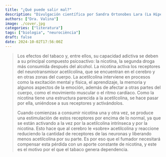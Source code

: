 ```yaml
---
title: "¿Qué puede salir mal?"
description: "Divulgación científica por Sandra Ortonobes Lara (La Hiperactina)."
authors: ["Dra. Valina"]
image: ./cover.jpg
categories: ["literatura"]
tags: ["biologia", "neurociència"]
draft: false
date: 2024-10-02T17:56:00Z
---
```


> Los efectos del tabaco y, entre ellos, su capacidad adictiva se deben a su principal compuesto psicoactivo: la nicotina, la segunda droga más consumida después del alcohol. La nicotina activa los receptores del neurotransmisor acetilcolina, que se encuentran en el cerebro y en otras zonas del cuerpo. La acetilcolina interviene en procesos como la excitación mental y física, el aprendizaje, la memoria y algunos aspectos de la emoción, además de afectar a otras partes del cuerpo, como el movimiento muscular o el ritmo cardíaco. Como la nicotina tiene una estructura parecida a la acetilcolina, se hace pasar por ella, uniéndose a sus receptores y activándolos.<p>
Cuando comienzas a consumir nicotina una y otra vez, se produce una estimu­lación de estos receptores por encima de lo normal, ya que se están activando a la vez por la acetilcolina intrínseca y por la nicotina. Esto hace que al cerebro le «sobre» acetilcolina y reaccione reduciendo la cantidad de receptores de las neuronas y liberando menos acetilcolina por su parte. Es por eso que el fumador necesitará compensar esta pérdida con un aporte constante de nicotina, y este es el motivo por el que el tabaco genera dependencia.

